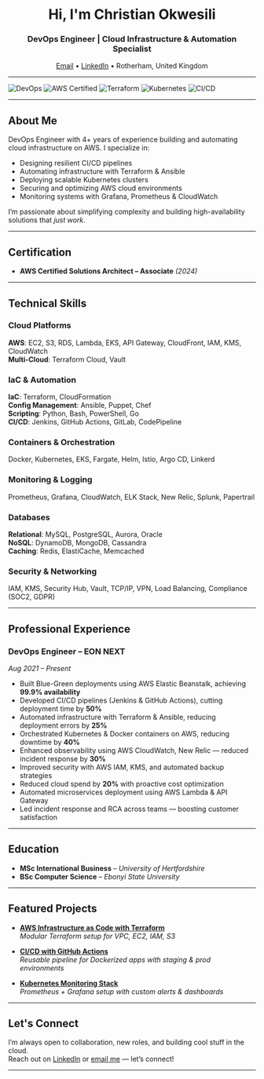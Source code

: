 <h1 align="center">Hi, I'm Christian Okwesili</h1>
<h3 align="center">DevOps Engineer | Cloud Infrastructure & Automation Specialist</h3>

<p align="center">
  <a href="mailto:christianokwesili@gmail.com">Email</a> •
  <a href="https://www.linkedin.com/in/christianokwesili">LinkedIn</a> •
  Rotherham, United Kingdom 
</p>

---

![DevOps](https://img.shields.io/badge/DevOps-Engineer-blueviolet?style=for-the-badge&logo=dev.to)
![AWS Certified](https://img.shields.io/badge/AWS-Solutions_Architect_2024-orange?style=for-the-badge&logo=amazon-aws)
![Terraform](https://img.shields.io/badge/Terraform-Infrastructure_as_Code-623CE4?style=for-the-badge&logo=terraform)
![Kubernetes](https://img.shields.io/badge/Kubernetes-Orchestration-326CE5?style=for-the-badge&logo=kubernetes)
![CI/CD](https://img.shields.io/badge/CI/CD-GitHub_Actions_&_Jenkins-blue?style=for-the-badge&logo=github-actions)

---

## **About Me**

DevOps Engineer with 4+ years of experience building and automating cloud infrastructure on AWS. I specialize in:

- Designing resilient CI/CD pipelines
- Automating infrastructure with Terraform & Ansible
- Deploying scalable Kubernetes clusters
- Securing and optimizing AWS cloud environments
- Monitoring systems with Grafana, Prometheus & CloudWatch

I’m passionate about simplifying complexity and building high-availability solutions that *just work*.

---

## **Certification**

- **AWS Certified Solutions Architect – Associate** *(2024)*

---

## **Technical Skills**

### Cloud Platforms  
**AWS**: EC2, S3, RDS, Lambda, EKS, API Gateway, CloudFront, IAM, KMS, CloudWatch  
**Multi-Cloud**: Terraform Cloud, Vault

### IaC & Automation  
**IaC**: Terraform, CloudFormation  
**Config Management**: Ansible, Puppet, Chef  
**Scripting**: Python, Bash, PowerShell, Go  
**CI/CD**: Jenkins, GitHub Actions, GitLab, CodePipeline

### Containers & Orchestration  
Docker, Kubernetes, EKS, Fargate, Helm, Istio, Argo CD, Linkerd

### Monitoring & Logging  
Prometheus, Grafana, CloudWatch, ELK Stack, New Relic, Splunk, Papertrail

### Databases  
**Relational**: MySQL, PostgreSQL, Aurora, Oracle  
**NoSQL**: DynamoDB, MongoDB, Cassandra  
**Caching**: Redis, ElastiCache, Memcached

### Security & Networking  
IAM, KMS, Security Hub, Vault, TCP/IP, VPN, Load Balancing, Compliance (SOC2, GDPR)

---

## **Professional Experience**

### **DevOps Engineer – EON NEXT**  
*Aug 2021 – Present*

- Built Blue-Green deployments using AWS Elastic Beanstalk, achieving **99.9% availability**  
- Developed CI/CD pipelines (Jenkins & GitHub Actions), cutting deployment time by **50%**  
- Automated infrastructure with Terraform & Ansible, reducing deployment errors by **25%**  
- Orchestrated Kubernetes & Docker containers on AWS, reducing downtime by **40%**  
- Enhanced observability using AWS CloudWatch, New Relic — reduced incident response by **30%**  
- Improved security with AWS IAM, KMS, and automated backup strategies  
- Reduced cloud spend by **20%** with proactive cost optimization  
- Automated microservices deployment using AWS Lambda & API Gateway  
- Led incident response and RCA across teams — boosting customer satisfaction

---

## **Education**

- **MSc International Business** – *University of Hertfordshire*  
- **BSc Computer Science** – *Ebonyi State University*

---

## **Featured Projects**

- [**AWS Infrastructure as Code with Terraform**](#)  
  *Modular Terraform setup for VPC, EC2, IAM, S3*

- [**CI/CD with GitHub Actions**](#)  
  *Reusable pipeline for Dockerized apps with staging & prod environments*

- [**Kubernetes Monitoring Stack**](#)  
  *Prometheus + Grafana setup with custom alerts & dashboards*

---

## **Let's Connect**

I’m always open to collaboration, new roles, and building cool stuff in the cloud.  
Reach out on [LinkedIn](https://linkedin.com/in/christianokwesili) or [email me](mailto:christianokwesili@gmail.com) — let’s connect!

---
